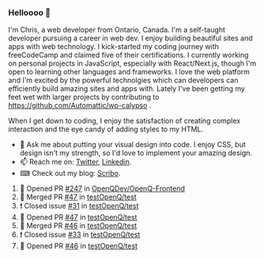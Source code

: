 ### Helloooo 👋

I'm Chris, a web developer from Ontario, Canada. I'm a self-taught developer pursuing a career in web dev. I enjoy building beautiful sites and apps with web technology.
I kick-started my coding journey with freeCodeCamp and claimed five of their certifications.  I currently working on personal projects in JavaScript, especially with React/Next.js, though I'm open to learning other languages and frameworks. I love the web platform and I'm excited by the powerful technolgies which can developers can efficiently build amazing sites and apps with. Lately I've been getting my feet wet with larger projects by contributing to https://github.com/Automattic/wp-calypso .

When I get down to coding, I enjoy the satisfaction of creating complex interaction and the eye candy of adding styles to my HTML. 

- 💬 Ask me about putting your visual design into code. I enjoy CSS, but design isn't my strength, so I'd love to implement your amazing design.
- 📫 Reach me on: [Twitter](https://twitter.com/Christo28120856), [Linkedin](https://www.linkedin.com/in/christopher-stevers-07b9a5204/).
- ⌨ Check out my blog: [Scribo](https://christopherstevers.cf).
<!--
**Christopher-Stevers/Christopher-Stevers** is a ✨ _special_ ✨ repository because its `README.md` (this file) appears on your GitHub profile.

Here are some ideas to get you started:

- 🔭 I’m currently working on ...
- 🌱 I’m currently learning ...
- 👯 I’m looking to collaborate on ...
- 🤔 I’m looking for help with ...
- 😄 Pronouns: ...
- ⚡ Fun fact: ...
-->

<!--START_SECTION:activity-->
1. 💪 Opened PR [#247](https://github.com/OpenQDev/OpenQ-Frontend/pull/247) in [OpenQDev/OpenQ-Frontend](https://github.com/OpenQDev/OpenQ-Frontend)
2. 🎉 Merged PR [#47](https://github.com/testOpenQ/test/pull/47) in [testOpenQ/test](https://github.com/testOpenQ/test)
3. ❗️ Closed issue [#31](https://github.com/testOpenQ/test/issues/31) in [testOpenQ/test](https://github.com/testOpenQ/test)
4. 💪 Opened PR [#47](https://github.com/testOpenQ/test/pull/47) in [testOpenQ/test](https://github.com/testOpenQ/test)
5. 🎉 Merged PR [#46](https://github.com/testOpenQ/test/pull/46) in [testOpenQ/test](https://github.com/testOpenQ/test)
6. ❗️ Closed issue [#33](https://github.com/testOpenQ/test/issues/33) in [testOpenQ/test](https://github.com/testOpenQ/test)
7. 💪 Opened PR [#46](https://github.com/testOpenQ/test/pull/46) in [testOpenQ/test](https://github.com/testOpenQ/test)
<!--END_SECTION:activity-->
